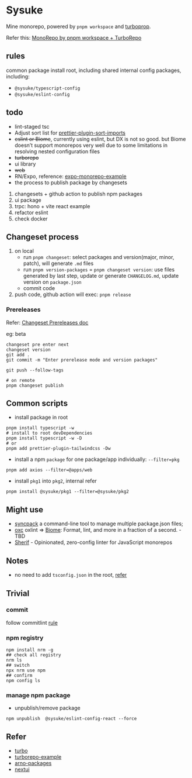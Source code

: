 # Sysuke

Mine monorepo, powered by `pnpm workspace` and [turboprop](https://turbo.build/repo/docs).

Refer this: [MonoRepo by pnpm workspace + TurboRepo](https://www.sysuke.com/blog/architecture/monorepoPnpmTurboRepo.html)

## rules

common package install root, including shared internal config packages, including:

- `@sysuke/typescript-config`
- `@sysuke/eslint-config`

## todo

- lint-staged tsc
- Adjust sort list for [prettier-plugin-sort-imports](https://github.com/trivago/prettier-plugin-sort-imports)
- ~~eslint or Biome~~, currently using eslint, but DX is not so good. but Biome doesn’t support monorepos very well due to some limitations in resolving nested configuration files
- ~~turborepo~~
- ui library
- ~~web~~
- RN/Expo, reference: [expo-monorepo-example](https://github.com/byCedric/expo-monorepo-example#pnpm-workarounds)
- the process to publish package by changesets

1. changesets + github action to publish npm packages
2. ui package
3. trpc: hono + vite react example
4. refactor eslint
5. check docker

## Changeset process

1. on local
   - run `pnpm changeset`: select packages and version(major, minor, patch), will generate `.md` files
   - run `pnpm version-packages` = `pnpm changeset version`: use files generated by last step, update or generate `CHANGELOG.md`, update version on `package.json`
   - commit code
2. push code, github action will exec: `pnpm release`

### Prereleases

Refer: [Changeset Prereleases doc](https://github.com/changesets/changesets/blob/main/docs/prereleases.md)

eg: beta

```shell
changeset pre enter next
changeset version
git add .
git commit -m "Enter prerelease mode and version packages"

git push --follow-tags

# on remote
pnpm changeset publish

```

## Common scripts

- install package in root

```shell
pnpm install typescript -w
# install to root devDependencies
pnpm install typescript -w -D
# or
pnpm add prettier-plugin-tailwindcss -Dw
```

- install a npm `package` for one package/app individually: `--filter=pkg`

```shell
pnpm add axios --filter=@apps/web
```

- install `pkg1` into `pkg2`, internal refer

```shell
pnpm install @sysuke/pkg1 --filter=@sysuke/pkg2
```

## Might use

- [syncpack](https://jamiemason.github.io/syncpack/guide/getting-started/) a command-line tool to manage multiple package.json files;
- [oxc](https://oxc-project.github.io/) oxlint => [Biome](https://biomejs.dev/): Format, lint, and more in a fraction of
  a second. - TBD
- [Sherif](https://github.com/QuiiBz/sherif) - Opinionated, zero-config linter for JavaScript monorepos

## Notes

- no need to add `tsconfig.json` in the root, [refer](https://turbo.build/repo/docs/guides/tools/typescript#you-likely-dont-need-a-tsconfigjson-file-in-the-root-of-your-project)

## Trivial

### commit

follow commitlint [rule](https://commitlint.js.org/reference/rules.html)

### npm registry

```shell
npm install nrm -g
## check all registry
nrm ls
## switch
npx nrm use npm
## confirm
npm config ls
```

### manage npm package

- unpublish/remove package

```shell
npm unpublish  @sysuke/eslint-config-react --force
```

## Refer

- [turbo](https://turbo.build/repo/docs)
- [turborepo-example](https://github.com/vercel/turborepo/tree/main/examples)
- [arno-packages](https://github.com/SurfaceW/arno-packages)
- [nextui](https://github.com/nextui-org/nextui)
